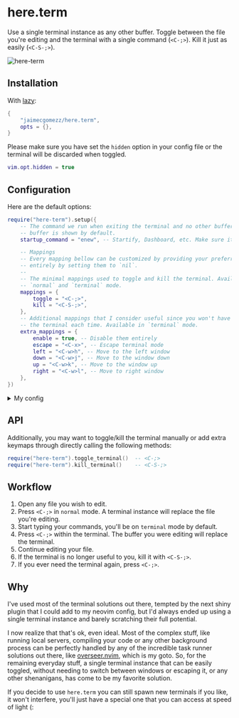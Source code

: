 # here.term

Use a single terminal instance as any other buffer. Toggle between the file you're editing and the terminal with a single command (`<C-;>`). Kill it just as easily (`<C-S-;>`).

![here-term](https://github.com/user-attachments/assets/f11c1456-e299-4b17-9eb4-b710015b0c52)


## Installation

With [lazy](https://github.com/folke/lazy.nvim):
```lua
{
    "jaimecgomezz/here.term",
    opts = {},
}
```

Please make sure you have set the `hidden` option in your config file or the terminal will be discarded when toggled. 
```lua
vim.opt.hidden = true
```


## Configuration

Here are the default options:
```lua
require("here-term").setup({
    -- The command we run when exiting the terminal and no other buffers are listed. An empty
    -- buffer is shown by default. 
    startup_command = "enew", -- Startify, Dashboard, etc. Make sure it has been loaded before `here.term`.

    -- Mappings
    -- Every mapping bellow can be customized by providing your preferred combo, or disabled
    -- entirely by setting them to `nil`.
    --
    -- The minimal mappings used to toggle and kill the terminal. Available in
    -- `normal` and `terminal` mode.
    mappings = {
        toggle = "<C-;>",
        kill = "<C-S-;>",
    },
    -- Additional mappings that I consider useful since you won't have to escape (<C-\><C-n>)
    -- the terminal each time. Available in `terminal` mode.
    extra_mappings = {
        enable = true, -- Disable them entirely
        escape = "<C-x>", -- Escape terminal mode
        left = "<C-w>h", -- Move to the left window
        down = "<C-w>j", -- Move to the window down
        up = "<C-w>k", -- Move to the window up
        right = "<C-w>l", -- Move to right window
    },
})
```
<details>
<summary>My config</summary>


- [vim-startify](https://github.com/mhinz/vim-startify): My preferred start page plugin.
- [flatten.nvim](https://github.com/willothy/flatten.nvim): Prevent nesting terminal sessions within Neovim. Incredible stuff!

```lua
{
    "jaimecgomezz/here.term",
    dependencies = {
        { "mhinz/vim-startify" },
        { "willothy/flatten.nvim", config = true, priority = 1001, },
    },
    opts = { 
        startup_command = "Startify",
    },
},

```
</details>


## API

Additionally, you may want to toggle/kill the terminal manually or add extra keymaps through directly calling the
following methods:

```lua
require("here-term").toggle_terminal()  -- <C-;>
require("here-term").kill_terminal()    -- <C-S-;>
```


## Workflow

1. Open any file you wish to edit.
2. Press `<C-;>` in `normal` mode. A terminal instance will replace the file you're editing.
3. Start typing your commands, you'll be on `terminal` mode by default.
4. Press `<C-;>` within the terminal. The buffer you were editing will replace the terminal.
5. Continue editing your file.
6. If the terminal is no longer useful to you, kill it with `<C-S-;>`.
7. If you ever need the terminal again, press `<C-;>`.


## Why

I've used most of the terminal solutions out there, tempted by the next shiny plugin that I could add to my neovim config, but I'd always ended up using a single terminal instance and barely scratching their full potential.

I now realize that that's ok, even ideal. Most of the complex stuff, like running local servers, compiling your code or any other background process can be perfectly handled by any of the incredible task runner solutions out there, like [overseer.nvim](https://github.com/stevearc/overseer.nvim), which is my goto. So, for the remaining everyday stuff, a single terminal instance that can be easily toggled, without needing to switch between windows or escaping it, or any other shenanigans, has come to be my favorite solution.

If you decide to use `here.term` you can still spawn new terminals if you like, it won't interfere, you'll just have a special one that you can access at speed of light (:
